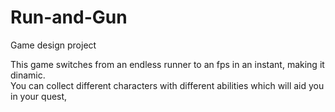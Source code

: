 # Run-and-Gun
Game design project

This game switches from an endless runner to an fps in an instant, making it dinamic. <br>
You can collect different characters with different abilities which will aid you in your quest,
